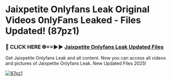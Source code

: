 # Jaixpetite Onlyfans Leak Original Videos 0nlyFans Leaked - Files Updated! (87pz1)

<h3>🔴 CLICK HERE 🌐==►► <a href="https://tinyurl.com/x26r9saj" rel="nofollow">Jaixpetite Onlyfans Leak Updated Files</a></h3>

Get Jaixpetite Onlyfans Leak and all content. Now you can access all videos and pictures of Jaixpetite Onlyfans Leak. New Updated Files 2025!

[![87pz1](https://i.imgur.com/LkgZPqh.gif)](https://tinyurl.com/x26r9saj)

